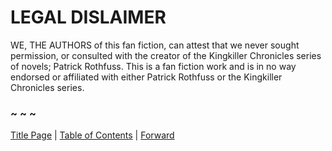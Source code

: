 # LEGAL DISLAIMER

WE, THE AUTHORS of this fan fiction, can attest that we never sought permission, or consulted with the creator of the Kingkiller Chronicles series of novels; Patrick Rothfuss. This is a fan fiction work and is in no way endorsed or affiliated with either Patrick Rothfuss or the Kingkiller Chronicles series.

### ~ ~ ~

[Title Page](Title_Page.md) | [Table of Contents](Table_of_Contents.md) | [Forward](Forward.md)
